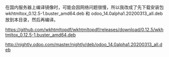 在国内服务器上编译镜像时，可能会因网络问题很慢，所以我改成了先下载安装包 wkhtmltox_0.12.5-1.buster_amd64.deb 和 odoo_14.0alpha1.20200313_all.deb 放到本目录，然后再编译。

https://github.com/wkhtmltopdf/wkhtmltopdf/releases/download/0.12.5/wkhtmltox_0.12.5-1.buster_amd64.deb

http://nightly.odoo.com/master/nightly/deb/odoo_14.0alpha1.20200313_all.deb
